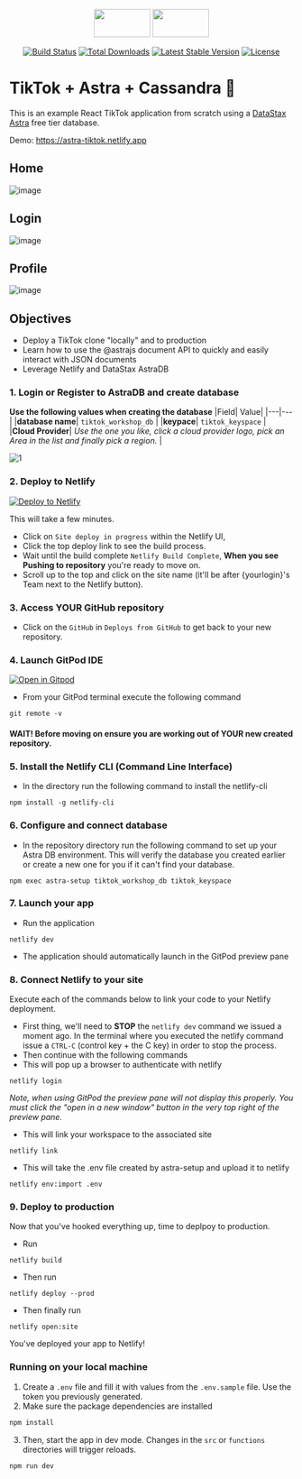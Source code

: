 <p align="center"><img src="https://www.import.io/wp-content/uploads/2017/10/React-logo.png" width=100 height=50>
  <img src="https://user-images.githubusercontent.com/12265243/125605180-7260a070-ff8e-4c3c-9859-5c821524edc5.png" width=100 height=50></p>
  
<p align="center">
<a href="https://github.com/facebook/react/blob/master/LICENSE"><img src="https://img.shields.io/badge/license-MIT-blue.svg" alt="Build Status"></a>
<a href="https://www.npmjs.com/package/react"><img src="https://circleci.com/gh/facebook/react.svg?style=shield&circle-token=:circle-token" alt="Total Downloads"></a>
<a href="https://circleci.com/gh/facebook/react"><img src="https://img.shields.io/npm/v/react.svg" alt="Latest Stable Version"></a>
<a href="https://reactjs.org/docs/how-to-contribute.html#your-first-pull-request"><img src="https://img.shields.io/badge/PRs-welcome-brightgreen.svg" alt="License"></a>
</p>

# TikTok + Astra + Cassandra 📒

This is an example React TikTok application from scratch using a [DataStax Astra](https://dtsx.io/appdev-7-7) free tier database.

Demo: https://astra-tiktok.netlify.app

## Home
![image](https://user-images.githubusercontent.com/12265243/126870636-7d8dc140-4326-4538-b59b-b65a468f5a5e.png)

## Login
![image](https://user-images.githubusercontent.com/12265243/126871349-85d9a453-25b6-4115-8e5b-8c40845b9faa.png)

## Profile
![image](https://user-images.githubusercontent.com/12265243/126870666-a9600e7c-6810-4096-b40f-43e051406694.png)

## Objectives
* Deploy a TikTok clone "locally" and to production
* Learn how to use the @astrajs document API to quickly and easily interact with JSON documents
* Leverage Netlify and DataStax AstraDB

### 1. Login or Register to AstraDB and create database
**Use the following values when creating the database**
|Field| Value|
|---|---|
|**database name**| `tiktok_workshop_db` |
|**keypace**| `tiktok_keyspace` |
|**Cloud Provider**| *Use the one you like, click a cloud provider logo,  pick an Area in the list and finally pick a region.* |

![1](https://user-images.githubusercontent.com/12265243/125809299-5e151996-4bbc-4b92-90d5-27d937eb76a3.PNG)
### 2. Deploy to Netlify
  [![Deploy to Netlify](https://www.netlify.com/img/deploy/button.svg)](app.netlify.com/start/deploy?repository=your_new_git_repo_url)
  
This will take a few minutes.

  * Click on `Site deploy in progress` within the Netlify UI, 
  * Click the top deploy link to see the build process.
  * Wait until the build complete `Netlify Build Complete`,  **When you see Pushing to repository** you're ready to move on.
  * Scroll up to the top and click on the site name (it'll be after {yourlogin}'s Team next to the Netlify button).
### 3. Access YOUR GitHub repository
 * Click on the `GitHub` in `Deploys from GitHub` to get back to your new repository.
### 4. Launch GitPod IDE
 [![Open in Gitpod](https://gitpod.io/button/open-in-gitpod.svg)](https://gitpod.io/#/your_new_git_repo_url/)
* From your GitPod terminal execute the following command
```
git remote -v
```
#### WAIT! Before moving on ensure you are working out of YOUR new created repository.
### 5. Install the Netlify CLI (Command Line Interface)
 * In the directory run the following command to install the netlify-cli
 ```
 npm install -g netlify-cli
```
### 6. Configure and connect database
 * In the repository directory run the following command to set up your Astra DB environment. This will verify the database you created earlier or create a new one for you if it can't find your database.
 ```
npm exec astra-setup tiktok_workshop_db tiktok_keyspace
```
### 7. Launch your app
  * Run the application 
  ```
  netlify dev
  ```
  * The application should automatically launch in the GitPod preview pane
### 8. Connect Netlify to your site
Execute each of the commands below to link your code to your Netlify deployment.
  * First thing, we'll need to **STOP** the `netlify dev` command we issued a moment ago. In the terminal where you executed the netlify command issue a `CTRL-C` (control key + the C key) in order to stop the process.
  * Then continue with the following commands
  * This will pop up a browser to authenticate with netlify
  ```
  netlify login
  ```
  _Note, when using GitPod the preview pane will not display this properly. You must click the "open in a new window" button in the very top right of the preview pane._

  * This will link your workspace to the associated site
  ```
  netlify link
  ```

  * This will take the .env file created by astra-setup and upload it to netlify
  ```
  netlify env:import .env
  ```
### 9. Deploy to production
Now that you've hooked everything up, time to deplpoy to production.

  * Run
  ```
  netlify build
  ```

  * Then run
  ```
  netlify deploy --prod
  ```

  * Then finally run
  ```
  netlify open:site
  ```
  
  You've deployed your app to Netlify!
  
### Running on your local machine
1. Create a `.env` file and fill it with values from the `.env.sample` file.
Use the token you previously generated.
2. Make sure the package dependencies are installed
```sh
npm install
```

3. Then, start the app in dev mode. Changes in the `src` or `functions` directories will trigger reloads.
```sh
npm run dev
```
